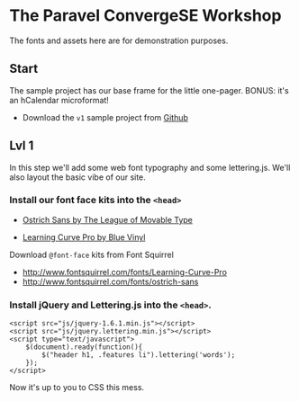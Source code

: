 # The Paravel ConvergeSE Workshop

The fonts and assets here are for demonstration purposes. 

## Start

The sample project has our base frame for the little one-pager. BONUS: it's an hCalendar microformat!

* Download the `v1` sample project from [Github](http://github.com/paravel/convergeSE)

## Lvl 1
In this step we'll add some web font typography and some lettering.js. We'll also layout the basic vibe of our site.

### Install our font face kits into the `<head>`
* [Ostrich Sans by The League of Movable Type](http://www.theleagueofmoveabletype.com/fonts/18-ostrich-sans)
* [Learning Curve Pro by Blue Vinyl](http://www.bvfonts.com/fonts/details.php?id=76)


	<link rel="stylesheet" href="fonts/ostrich-sans/stylesheet.css" type="text/css" />
	<link rel="stylesheet" href="fonts/learning-curve-pro/stylesheet.css" type="text/css" />

Download `@font-face` kits from Font Squirrel
* http://www.fontsquirrel.com/fonts/Learning-Curve-Pro
* http://www.fontsquirrel.com/fonts/ostrich-sans

### Install jQuery and Lettering.js into the `<head>`.

	<script src="js/jquery-1.6.1.min.js"></script>
	<script src="js/jquery.lettering.min.js"></script>
	<script type="text/javascript">
		$(document).ready(function(){
			$("header h1, .features li").lettering('words');
		});
	</script>
	
Now it's up to you to CSS this mess.